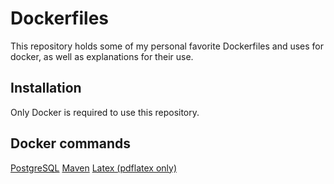 # Dockerfiles

This repository holds some of my personal favorite Dockerfiles and uses for
docker, as well as explanations for their use.

## Installation

Only Docker is required to use this repository.

## Docker commands

[PostgreSQL](postgresql)
[Maven](maven)
[Latex (pdflatex only)](latex)
